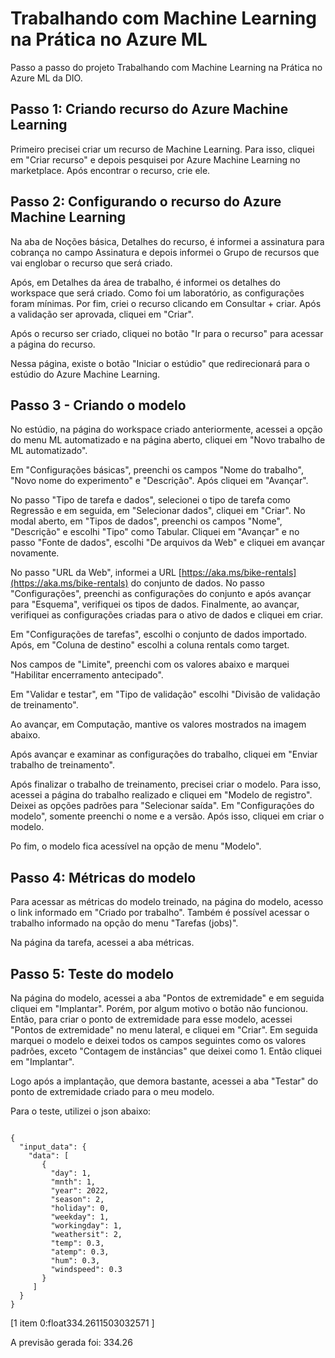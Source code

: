 # Trabalhando com Machine Learning na Prática no Azure ML

Passo a passo do projeto Trabalhando com Machine Learning na Prática no Azure ML da DIO.


## Passo 1: Criando recurso do Azure Machine Learning

Primeiro precisei criar um recurso de Machine Learning. Para isso, cliquei em "Criar recurso" e depois pesquisei por Azure Machine Learning no marketplace. Após encontrar o recurso, crie ele.



## Passo 2: Configurando o recurso do Azure Machine Learning

Na aba de Noções básica, Detalhes do recurso, é informei a assinatura para cobrança no campo Assinatura e depois informei o Grupo de recursos que vai englobar o recurso que será criado.

Após, em Detalhes da área de trabalho, é informei os detalhes do workspace que será criado. Como foi um laboratório, as configurações foram mínimas. Por fim, criei o recurso clicando em Consultar + criar. Após a validação ser aprovada, cliquei em "Criar".



Após o recurso ser criado, cliquei no botão "Ir para o recurso" para acessar a página do recurso.



Nessa página, existe o botão "Iniciar o estúdio" que redirecionará para o estúdio do Azure Machine Learning.



## Passo 3 - Criando o modelo

No estúdio, na página do workspace criado anteriormente, acessei a opção do menu ML automatizado e na página aberto, cliquei em "Novo trabalho de ML automatizado".



Em "Configurações básicas", preenchi os campos "Nome do trabalho", "Novo nome do experimento" e "Descrição". Após cliquei em "Avançar".

No passo "Tipo de tarefa e dados", selecionei o tipo de tarefa como Regressão e em seguida, em "Selecionar dados", cliquei em "Criar". No modal aberto, em "Tipos de dados", preenchi os campos "Nome", "Descrição" e escolhi "Tipo" como Tabular. Cliquei em "Avançar" e no passo "Fonte de dados", escolhi "De arquivos da Web" e cliquei em avançar novamente.

No passo "URL da Web", informei a URL [https://aka.ms/bike-rentals](https://aka.ms/bike-rentals) do conjunto de dados. No passo "Configurações", preenchi as configurações do conjunto e após avançar para "Esquema", verifiquei os tipos de dados. Finalmente, ao avançar, verifiquei as configurações criadas para o ativo de dados e cliquei em criar.



Em "Configurações de tarefas", escolhi o conjunto de dados importado. Após, em "Coluna de destino" escolhi a coluna rentals como target.

Nos campos de "Limite", preenchi com os valores abaixo e marquei "Habilitar encerramento antecipado".



Em "Validar e testar", em "Tipo de validação" escolhi "Divisão de validação de treinamento".

Ao avançar, em Computação, mantive os valores mostrados na imagem abaixo.



Após avançar e examinar as configurações do trabalho, cliquei em "Enviar trabalho de treinamento".

Após finalizar o trabalho de treinamento, precisei criar o modelo. Para isso, acessei a página do trabalho realizado e cliquei em "Modelo de registro". Deixei as opções padrões para "Selecionar saída". Em "Configurações do modelo", somente preenchi o nome e a versão. Após isso, cliquei em criar o modelo.



Po fim, o modelo fica acessível na opção de menu "Modelo".



## Passo 4: Métricas do modelo

Para acessar as métricas do modelo treinado, na página do modelo, acesso o link informado em "Criado por trabalho". Também é possível acessar o trabalho informado na opção do menu "Tarefas (jobs)".

Na página da tarefa, acessei a aba métricas.



## Passo 5: Teste do modelo

Na página do modelo, acessei a aba "Pontos de extremidade" e em seguida cliquei em "Implantar". Porém, por algum motivo o botão não funcionou. Então, para criar o ponto de extremidade para esse modelo, acessei "Pontos de extremidade" no menu lateral, e cliquei em "Criar". Em seguida marquei o modelo e deixei todos os campos seguintes como os valores padrões, exceto "Contagem de instâncias" que deixei como 1. Então cliquei em "Implantar".


Logo após a implantação, que demora bastante, acessei a aba "Testar" do ponto de extremidade criado para o meu modelo.

Para o teste, utilizei o json abaixo:

<code>
{
  "input_data": {
    "data": [
       {
         "day": 1,
         "mnth": 1,   
         "year": 2022,
         "season": 2,
         "holiday": 0,
         "weekday": 1,
         "workingday": 1,
         "weathersit": 2, 
         "temp": 0.3, 
         "atemp": 0.3,
         "hum": 0.3,
         "windspeed": 0.3 
       }
     ]
  }
}
 
</code>
[1 item
0:float334.2611503032571
]

A previsão gerada foi: 334.26
